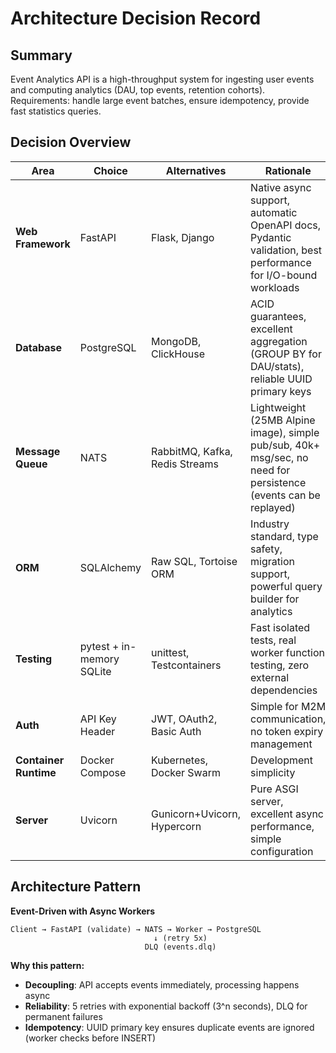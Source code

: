 # Architecture Decision Record

## Summary

Event Analytics API is a high-throughput system for ingesting user events and computing analytics (DAU, top events,
retention cohorts). Requirements: handle large event batches, ensure idempotency, provide fast
statistics queries.

## Decision Overview

| Area                  | Choice                    | Alternatives                   | Rationale                                                                                                       |
|-----------------------|---------------------------|--------------------------------|-----------------------------------------------------------------------------------------------------------------|
| **Web Framework**     | FastAPI                   | Flask, Django                  | Native async support, automatic OpenAPI docs, Pydantic validation, best performance for I/O-bound workloads     |
| **Database**          | PostgreSQL                | MongoDB, ClickHouse            | ACID guarantees, excellent aggregation (GROUP BY for DAU/stats), reliable UUID primary keys                     |
| **Message Queue**     | NATS                      | RabbitMQ, Kafka, Redis Streams | Lightweight (25MB Alpine image), simple pub/sub, 40k+ msg/sec, no need for persistence (events can be replayed) |
| **ORM**               | SQLAlchemy                | Raw SQL, Tortoise ORM          | Industry standard, type safety, migration support, powerful query builder for analytics                         |
| **Testing**           | pytest + in-memory SQLite | unittest, Testcontainers       | Fast isolated tests, real worker function testing, zero external dependencies                                   |
| **Auth**              | API Key Header            | JWT, OAuth2, Basic Auth        | Simple for M2M communication, no token expiry management                                                        |
| **Container Runtime** | Docker Compose            | Kubernetes, Docker Swarm       | Development simplicity                                                                                          |
| **Server**            | Uvicorn                   | Gunicorn+Uvicorn, Hypercorn    | Pure ASGI server, excellent async performance, simple configuration                                             |

## Architecture Pattern

**Event-Driven with Async Workers**

```
Client → FastAPI (validate) → NATS → Worker → PostgreSQL
                                ↓ (retry 5x)
                              DLQ (events.dlq)
```

**Why this pattern:**

- **Decoupling**: API accepts events immediately, processing happens async
- **Reliability**: 5 retries with exponential backoff (3^n seconds), DLQ for permanent failures
- **Idempotency**: UUID primary key ensures duplicate events are ignored (worker checks before INSERT)